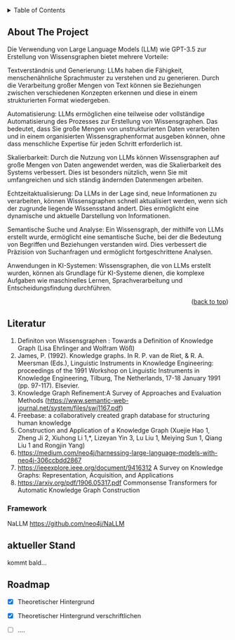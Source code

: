 
<a name="readme-top"></a>




<!-- PROJECT LOGO 
<br />
<div align="center">

  <h3 align="center">Erstellung eines Wissensgraphen aus unstrukturierten Daten </h3>

  <p align="center">
    am Beispiel von Neo4j NaLLM Framework
    <br />
    <br />
    <br />
  </p>
</div> -->



<!-- TABLE OF CONTENTS -->
<details>
  <summary>Table of Contents</summary>
  <ol>
    <li>
      <a href="#about-the-project">Über das Projektt</a>
      <ul>
        <li><a href="#built-with">verwendete Technologien</a></li>
      </ul>
    </li>
    <li><a href="#usage">About the Project</a></li>
    <li><a href="#roadmap">Literatur</a></li>
    <li><a href="#contributing">Framework</a></li>
    <li><a href="#license">License</a></li>
    <li><a href="#contact">aktueller Stand</a></li>
    <li><a href="#acknowledgments">Roadmap</a></li>
  </ol>
</details>



<!-- Über das Proejkt -->
## About The Project

Die Verwendung von Large Language Models (LLM) wie GPT-3.5 zur Erstellung von Wissensgraphen bietet mehrere Vorteile:

Textverständnis und Generierung: LLMs haben die Fähigkeit, menschenähnliche Sprachmuster zu verstehen und zu generieren. Durch die Verarbeitung großer Mengen von Text können sie Beziehungen zwischen verschiedenen Konzepten erkennen und diese in einem strukturierten Format wiedergeben.

Automatisierung: LLMs ermöglichen eine teilweise oder vollständige Automatisierung des Prozesses zur Erstellung von Wissensgraphen. Das bedeutet, dass Sie große Mengen von unstrukturierten Daten verarbeiten und in einem organisierten Wissensgraphenformat ausgeben können, ohne dass menschliche Expertise für jeden Schritt erforderlich ist.

Skalierbarkeit: Durch die Nutzung von LLMs können Wissensgraphen auf große Mengen von Daten angewendet werden, was die Skalierbarkeit des Systems verbessert. Dies ist besonders nützlich, wenn Sie mit umfangreichen und sich ständig ändernden Datenmengen arbeiten.

Echtzeitaktualisierung: Da LLMs in der Lage sind, neue Informationen zu verarbeiten, können Wissensgraphen schnell aktualisiert werden, wenn sich der zugrunde liegende Wissensstand ändert. Dies ermöglicht eine dynamische und aktuelle Darstellung von Informationen.

Semantische Suche und Analyse: Ein Wissensgraph, der mithilfe von LLMs erstellt wurde, ermöglicht eine semantische Suche, bei der die Bedeutung von Begriffen und Beziehungen verstanden wird. Dies verbessert die Präzision von Suchanfragen und ermöglicht fortgeschrittene Analysen.

Anwendungen in KI-Systemen: Wissensgraphen, die von LLMs erstellt wurden, können als Grundlage für KI-Systeme dienen, die komplexe Aufgaben wie maschinelles Lernen, Sprachverarbeitung und Entscheidungsfindung durchführen.

<p align="right">(<a href="#readme-top">back to top</a>)</p>





<!-- Literatur -->
## Literatur

1. Definiton von Wissensgraphen : Towards a Definition of Knowledge Graph  (Lisa Ehrlinger and Wolfram Wöß)
2. James, P. (1992). Knowledge graphs. In R. P. van de Riet, & R. A. Meersman (Eds.), Linguistic Instruments in Knowledge Engineering: proceedings of the 1991 Workshop on Linguistic Instruments in Knowledge Engineering, Tilburg, The Netherlands, 17-18 January 1991 (pp. 97-117). Elsevier.
3. Knowledge Graph Refinement:A Survey of Approaches and Evaluation Methods (https://www.semantic-web-journal.net/system/files/swj1167.pdf)
4. Freebase: a collaboratively created graph database for structuring human knowledge
5. Construction and Application of a Knowledge Graph (Xuejie Hao 1, Zheng Ji 2, Xiuhong Li 1,*, Lizeyan Yin 3, Lu Liu 1, Meiying Sun 1, Qiang Liu 1 and Rongjin Yang)
6. https://medium.com/neo4j/harnessing-large-language-models-with-neo4j-306ccbdd2867
7. https://ieeexplore.ieee.org/document/9416312 A Survey on Knowledge Graphs: Representation, Acquisition, and Applications
8. https://arxiv.org/pdf/1906.05317.pdf  Commonsense Transformers
for Automatic Knowledge Graph Construction

### Framework

NaLLM https://github.com/neo4j/NaLLM




<!-- USAGE EXAMPLES -->
## aktueller Stand
kommt bald...



<!-- ROADMAP -->
## Roadmap

- [x] Theoretischer Hintergrund 
- [x] Theoretischer Hintergrund verschriftlichen
- [ ] ....




